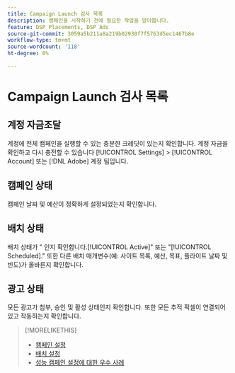 ```yaml
---
title: Campaign Launch 검사 목록
description: 캠페인을 시작하기 전에 필요한 작업을 알아봅니다.
feature: DSP Placements, DSP Ads
source-git-commit: 3059a5b211a8a219b02930f7f5763d5ec1467b8e
workflow-type: tm+mt
source-wordcount: '118'
ht-degree: 0%

---
```


# Campaign Launch 검사 목록

## 계정 자금조달

계정에 전체 캠페인을 실행할 수 있는 충분한 크레딧이 있는지 확인합니다. 계정 자금을 확인하고 다시 충전할 수 있습니다 [!UICONTROL Settings] > [!UICONTROL Account] 또는 [!DNL Adobe] 계정 팀입니다.

## 캠페인 상태

캠페인 날짜 및 예산이 정확하게 설정되었는지 확인합니다.

## 배치 상태

배치 상태가 &quot; 인지 확인합니다.[!UICONTROL Active]&quot; 또는 &quot;[!UICONTROL Scheduled].&quot; 또한 다른 배치 매개변수(예: 사이트 목록, 예산, 목표, 플라이트 날짜 및 빈도)가 올바른지 확인합니다.

## 광고 상태

모든 광고가 첨부, 승인 및 활성 상태인지 확인합니다. 또한 모든 추적 픽셀이 연결되어 있고 작동하는지 확인합니다.

>[!MORELIKETHIS]
>
>* [캠페인 설정](/help/dsp/campaign-management/campaigns/campaign-settings.md)
>* [배치 설정](/help/dsp/campaign-management/placements/placement-settings.md)
>* [성능 캠페인 설정에 대한 우수 사례](/help/dsp/optimization/campaign-best-practices-performance.md)

